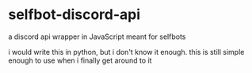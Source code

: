 # selfbot-discord-api
a discord api wrapper in JavaScript meant for selfbots

i would write this in python, but i don't know it enough. this is still simple enough to use when i finally get around to it
